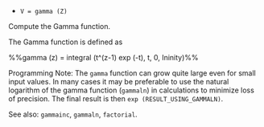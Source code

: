 * `V = gamma (Z)`

Compute the Gamma function.

The Gamma function is defined as

%%gamma (z) = integral (t^(z-1) exp (-t), t, 0, Ininity)%%

Programming Note: The `gamma` function can grow quite large even for
small input values.  In many cases it may be preferable to use the
natural logarithm of the gamma function (`gammaln`) in calculations
to minimize loss of precision.  The final result is then `exp (RESULT_USING_GAMMALN)`.

See also: `gammainc`, `gammaln`, `factorial`.
